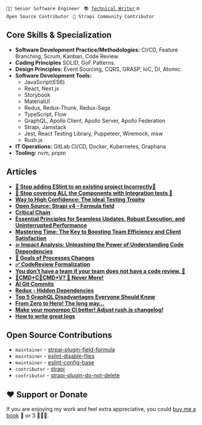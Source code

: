 <code>👨‍💻 Senior Software Engineer </code>
<code>📚 [Technical Writer](https://dev.to/borysshulyak)</code> 
<code>🌐 Open Source Contributor </code>
<code>💜 Strapi Community Contributor </code>

## Core Skills & Specialization
- **Software Development Practice/Methodologies:** CI/CD, Feature Branching, Scrum, Kanban, Code Review.
- **Coding Principles** SOLID, GoF Patterns.
- **Design Principles:** Event Sourcing, CQRS, GRASP, IoC, DI, Atomic.
- **Software Development Tools:**
  - JavaScript(ES6)
  - React, Next.js
  - Storybook
  - MaterialUI
  - Redux,  Redux-Thunk, Redux-Saga
  - TypeScript, Flow
  - GraphQL, Apollo Client, Apollo Server, Apollo Federation
  - Strapi, Jamstack
  - Jest, React Testing Library, Puppeteer, Wiremock, msw
  - Rush.js
- **IT Operations:** GitLab CI/CD, Docker, Kubernetes, Graphana
- **Tooling:** nvm, pnpm

## Articles

- **[🛑 Stop adding ESlint to an existing project Incorrectly🛑](https://dev.to/borysshulyak/stop-adding-eslint-to-an-existing-project-incorrectly-3p2n)**
- **[🛑 Stop covering ALL the Components with Integration tests 🛑](https://dev.to/borysshulyak/stop-covering-all-the-components-with-integration-tests-m0a)**
- **[Way to High Confidence: The Ideal Testing Trophy](https://dev.to/borysshulyak/high-confidence-testing-levels-1n1m)**
- **[Open Source: Strapi v4 - Formula field](https://dev.to/borysshulyak/open-source-strapi-v4-formula-field-46jd)**
- **[Critical Chain](https://dev.to/borysshulyak/critical-chain-14am)**
- **[Essential Principles for Seamless Updates, Robust Execution, and Uninterrupted Performance](https://dev.to/borysshulyak/essential-principles-for-seamless-updates-robust-execution-and-uninterrupted-performance-5bng)**
- **[Mastering Time: The Key to Boosting Team Efficiency and Client Satisfaction](https://dev.to/borysshulyak/mastering-time-the-key-to-boosting-team-efficiency-and-client-satisfaction-2283)**
- **[💥 Impact Analysis: Unleashing the Power of Understanding Code Dependencies](https://dev.to/borysshulyak/impact-analysis-unleashing-the-power-of-understanding-code-dependencies-4ma6)**
- **[🎯 Goals of Processes Changes](https://dev.to/borysshulyak/goals-of-process-changes-114a)**
- **[✅ CodeReview Formalization](https://dev.to/borysshulyak/codereview-formalization-3bmj)**
- **[You don't have a team if your team does not have a code review. 🙊](https://dev.to/borysshulyak/you-dont-have-a-team-if-your-team-does-not-have-a-code-review-2hb)**
- **[🤖CMD+C🤖CMD+V? 🛑 Never More!](https://dev.to/borysshulyak/cmdccmdv-never-more-58lp)**
- **[AI Git Commits](https://dev.to/borysshulyak/ai-git-commits-3pm1)**
- **[Redux - Hidden Dependencies](https://dev.to/borysshulyak/redux-hidden-dependecies-4mnb)**
- **[Top 5 GraphQL Disadvantages Everyone Should Know](https://dev.to/borysshulyak/top-5-graphql-disadvantages-everyone-should-know-3jh0)**
- **[From Zero to Hero! The long way…](https://dev.to/borysshulyak/from-zero-to-hero-the-long-way-2hpl)**
- **[Make your monorepo CI better! Adjust rush.js changelog!](https://dev.to/borysshulyak/make-your-monorepo-ci-better-adjust-rushjs-changelog-3f0a)**
- **[How to write great logs](https://dev.to/borysshulyak/how-to-write-great-logs-3ch8)**

## Open Source Contributions

- `maintainer` - [strpai-plugin-field-formula](https://github.com/BorysShulyak/strapi-plugin-field-formula)
- `maintainer` - [eslint-disable-files](https://github.com/BorysShulyak/eslint-disable-files)
- `maintainer` - [eslint-config-base](https://github.com/BorysShulyak/eslint-config-base)
- `contributor` - [strapi](https://github.com/strapi/strapi)
- `contributor` - [strapi-plugin-do-not-delete](https://github.com/mattmilburn/strapi-plugin-do-not-delete)

## ❤️ Support or Donate
If you are enjoying my work and feel extra appreciative, you could [buy me a book](https://bmc.link/borisshulyak) 
📖 or 3 📖📖📖.
